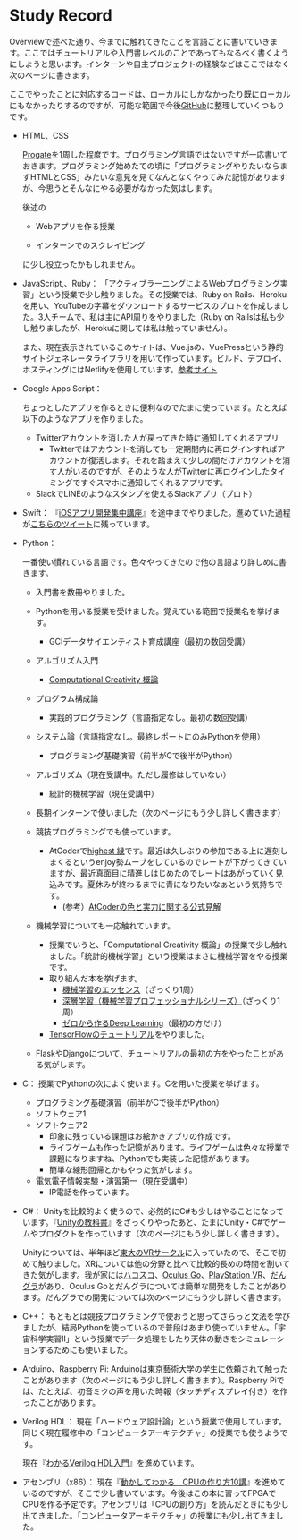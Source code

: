# Study Record

Overviewで述べた通り、今までに触れてきたことを言語ごとに書いていきます。ここではチュートリアルや入門書レベルのことであってもなるべく書くようにしようと思います。インターンや自主プロジェクトの経験などはここではなく次のページに書きます。

ここでやったことに対応するコードは、ローカルにしかなかったり既にローカルにもなかったりするのですが、可能な範囲で今後[GitHub](https://github.com/rita-rita-ritan)に整理していくつもりです。



* HTML、CSS

  [Progate](https://prog-8.com/)を1周した程度です。プログラミング言語ではないですが一応書いておきます。プログラミング始めたての頃に「プログラミングやりたいならまずHTMLとCSS」みたいな意見を見てなんとなくやってみた記憶がありますが、今思うとそんなにやる必要がなかった気はします。

  後述の

  * Webアプリを作る授業

  * インターンでのスクレイピング

  に少し役立ったかもしれません。
  
  

* JavaScript,、Ruby：
  「アクティブラーニングによるWebプログラミング実習」という授業で少し触りました。その授業では、Ruby on Rails、Herokuを用い、YouTubeの字幕をダウンロードするサービスのプロトを作成しました。3人チームで、私は主にAPI周りをやりました（Ruby on Railsは私も少し触りましたが、Herokuに関しては私は触っていません）。

  また、現在表示されているこのサイトは、Vue.jsの、VuePressという静的サイトジェネレータライブラリを用いて作っています。ビルド、デプロイ、ホスティングにはNetlifyを使用しています。[参考サイト](https://qiita.com/ozaki25/items/a1988b01f83f6616b7f9)



* Google Apps Script：

  ちょっとしたアプリを作るときに便利なのでたまに使っています。たとえば以下のようなアプリを作りました。

  * Twitterアカウントを消した人が戻ってきた時に通知してくれるアプリ
    * Twitterではアカウントを消しても一定期間内に再ログインすればアカウントが復活します。それを踏まえて少しの間だけアカウントを消す人がいるのですが、そのような人がTwitterに再ログインしたタイミングですぐスマホに通知してくれるアプリです。
  * SlackでLINEのようなスタンプを使えるSlackアプリ（プロト）

  

* Swift：
  『[iOSアプリ開発集中講座](https://www.amazon.co.jp/dp/B07K8RH5J2/ref=dp-kindle-redirect?_encoding=UTF8&btkr=1)』を途中までやりました。進めていた過程が[こちらのツイート](https://twitter.com/rita_rita_ritan/status/1216726702564368384?s=20)に残っています。



* Python：

  一番使い慣れている言語です。色々やってきたので他の言語より詳しめに書きます。

  * 入門書を数冊やりました。

  * Pythonを用いる授業を受けました。覚えている範囲で授業名を挙げます。

    * GCIデータサイエンティスト育成講座（最初の数回受講）
  * アルゴリズム入門
    * [Computational Creativity 概論]([http://naotokui.net/2018/09/%E6%9D%B1%E5%A4%A7%E3%81%A7%E3%81%AE%E6%8E%88%E6%A5%AD-computational-creativity%E6%A6%82%E8%AB%96/](http://naotokui.net/2018/09/東大での授業-computational-creativity概論/))
  * プログラム構成論
    * 実践的プログラミング（言語指定なし。最初の数回受講）
  * システム論（言語指定なし。最終レポートにのみPythonを使用）
    * プログラミング基礎演習（前半がCで後半がPython）
  * アルゴリズム（現在受講中。ただし履修はしていない）
    * 統計的機械学習（現在受講中）
    
  * 長期インターンで使いました（次のページにもう少し詳しく書きます）

  * 競技プログラミングでも使っています。

    * AtCoderで[highest 緑](https://atcoder.jp/users/rita_n)です。最近は久しぶりの参加である上に遅刻しまくるというenjoy勢ムーブをしているのでレートが下がってきていますが、最近真面目に精進しはじめたのでレートはあがっていく見込みです。夏休みが終わるまでに青になりたいなぁという気持ちです。
      *  (参考）[AtCoderの色と実力に関する公式見解](http://chokudai.hatenablog.com/entry/2019/02/11/155904)

  * 機械学習についても一応触れています。

    * 授業でいうと、「Computational Creativity 概論」の授業で少し触れました。「統計的機械学習」という授業はまさに機械学習をやる授業です。
    * 取り組んだ本を挙げます。
      * [機械学習のエッセンス](https://www.amazon.co.jp/dp/B07GYS3RG7/ref=dp-kindle-redirect?_encoding=UTF8&btkr=1)（ざっくり1周）
      * [深層学習（機械学習プロフェッショナルシリーズ）](https://www.amazon.co.jp/dp/B018K6C99A/ref=dp-kindle-redirect?_encoding=UTF8&btkr=1)（ざっくり1周）
      * [ゼロから作るDeep Learning]([https://www.amazon.co.jp/%E3%82%BC%E3%83%AD%E3%81%8B%E3%82%89%E4%BD%9C%E3%82%8BDeep-Learning-%E2%80%95Python%E3%81%A7%E5%AD%A6%E3%81%B6%E3%83%87%E3%82%A3%E3%83%BC%E3%83%97%E3%83%A9%E3%83%BC%E3%83%8B%E3%83%B3%E3%82%B0%E3%81%AE%E7%90%86%E8%AB%96%E3%81%A8%E5%AE%9F%E8%A3%85-%E6%96%8E%E8%97%A4-%E5%BA%B7%E6%AF%85/dp/4873117585](https://www.amazon.co.jp/ゼロから作るDeep-Learning-―Pythonで学ぶディープラーニングの理論と実装-斎藤-康毅/dp/4873117585))（最初の方だけ）
    * [TensorFlowのチュートリアル](https://www.tensorflow.org/tutorials/keras/classification?hl=ja)をやりました。

  * FlaskやDjangoについて、チュートリアルの最初の方をやったことがある気がします。

    

* C：
  授業でPythonの次によく使います。Cを用いた授業を挙げます。
  * プログラミング基礎演習（前半がCで後半がPython）
  * ソフトウェア1
  * ソフトウェア2
    * 印象に残っている課題はお絵かきアプリの作成です。
    * ライフゲームも作った記憶があります。ライフゲームは色々な授業で課題になりますね、Pythonでも実装した記憶があります。
    * 簡単な線形回帰とかもやった気がします。
  * 電気電子情報実験・演習第一（現在受講中）
    * IP電話を作っています。



* C#：
  Unityを比較的よく使うので、必然的にC#も少しはやることになっています。『[Unityの教科書](https://www.amazon.co.jp/dp/B075SRPX3R/ref=dp-kindle-redirect?_encoding=UTF8&btkr=1)』をざっくりやったあと、たまにUnity・C#でゲームやプロダクトを作っています（次のページにもう少し詳しく書きます）。

  Unityについては、半年ほど[東大のVRサークル](http://utvirtual.tech/)に入っていたので、そこで初めて触りました。XRについては他の分野と比べて比較的長めの時間を割いてきた気がします。我が家には[ハコスコ](https://hacosco.com/vr-goggle/)、[Oculus Go](https://www.oculus.com/go/?locale=ja_JP)、[PlayStation VR](https://www.playstation.com/ja-jp/explore/playstation-vr/)、[だんグラ](https://dangla.jp/)があり、Oculus Goとだんグラについては簡単な開発をしたことがあります。だんグラでの開発については次のページにもう少し詳しく書きます。

  

* C++：
  もともとは競技プログラミングで使おうと思ってさらっと文法を学びましたが、結局Pythonを使っているので普段はあまり使っていません。「宇宙科学実習Ⅱ」という授業でデータ処理をしたり天体の動きをシミュレーションするためにも使いました。



* Arduino、Raspberry Pi:
  Arduinoは東京藝術大学の学生に依頼されて触ったことがあります（次のページにもう少し詳しく書きます）。Raspberry Piでは、たとえば、初音ミクの声を用いた時報（タッチディスプレイ付き）を作ったことがあります。



* Verilog HDL：
  現在「ハードウェア設計論」という授業で使用しています。同じく現在履修中の「コンピュータアーキテクチャ」の授業でも使うようです。

  現在『[わかるVerilog HDL入門]([https://www.amazon.co.jp/%E3%82%8F%E3%81%8B%E3%82%8BVerilog-HDL%E5%85%A5%E9%96%80%E2%80%95%E6%96%87%E6%B3%95%E3%81%AE%E5%9F%BA%E7%A4%8E%E3%81%8B%E3%82%89%E8%AB%96%E7%90%86%E5%9B%9E%E8%B7%AF%E8%A8%AD%E8%A8%88%E3%80%81%E8%AB%96%E7%90%86%E5%90%88%E6%88%90%E3%80%81%E5%AE%9F%E8%A3%85%E3%81%BE%E3%81%A7-%E3%83%88%E3%83%A9%E3%83%B3%E3%82%B8%E3%82%B9%E3%82%BF%E6%8A%80%E8%A1%93SPECIAL-%E6%9C%A8%E6%9D%91-%E7%9C%9F%E4%B9%9F/dp/4789837564](https://www.amazon.co.jp/わかるVerilog-HDL入門―文法の基礎から論理回路設計、論理合成、実装まで-トランジスタ技術SPECIAL-木村-真也/dp/4789837564))』を進めています。

  

* アセンブリ（x86）：
  現在『[動かしてわかる　CPUの作り方10講](https://www.amazon.co.jp/dp/B07WNLZJC4/ref=dp-kindle-redirect?_encoding=UTF8&btkr=1)』を進めているのですが、そこで少し書いています。今後はこの本に習ってFPGAでCPUを作る予定です。アセンブリは「CPUの創り方」を読んだときにも少し出てきました。「コンピュータアーキテクチャ」の授業にも少し出てきました。